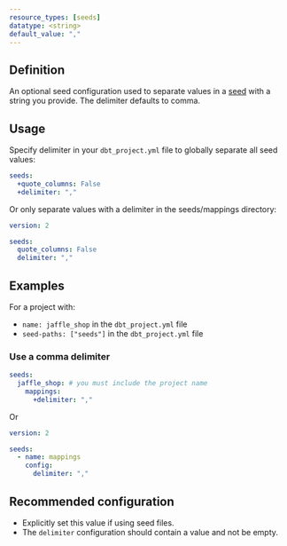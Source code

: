 ```yaml
---
resource_types: [seeds]
datatype: <string>
default_value: ","
---
```


## Definition

An optional seed configuration used to separate values in a [seed](/docs/build/seeds) with a string you provide. The delimiter defaults to comma.


## Usage
Specify delimiter in your `dbt_project.yml` file to globally separate all seed values:

<File name='dbt_project.yml'>

```yml
seeds:
  +quote_columns: False
  +delimiter: ","
```

</File>


Or only separate values with a delimiter in the seeds/mappings directory:
<File name='seeds/properties.yml'>


```yml
version: 2

seeds:
  quote_columns: False
  delimiter: ","
```

</File>

## Examples
For a project with:

* `name: jaffle_shop` in the `dbt_project.yml` file
* `seed-paths: ["seeds"]` in the `dbt_project.yml` file

### Use a comma delimiter
<File name='dbt_project.yml'>

```yml
seeds:
  jaffle_shop: # you must include the project name
    mappings:
      +delimiter: ","
```

</File>

Or

<File name='seeds/properties.yml'>

```yml
version: 2

seeds:
  - name: mappings
    config:
      delimiter: ","
```

</File>

## Recommended configuration

* Explicitly set this value if using seed files.
* The `delimiter` configuration should contain a value and not be empty.
